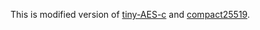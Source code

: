 This is modified version of [tiny-AES-c](https://github.com/kokke/tiny-AES-c) and [compact25519](https://github.com/DavyLandman/compact25519).
